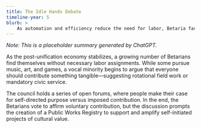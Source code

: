 ```yaml
---
title: The Idle Hands Debate
timeline-year: 5
blurb: >
    As automation and efficiency reduce the need for labor, Betaria faces a new question: what role should work play in a society where everyone's basic needs are met? Public forums explore how to value caretaking, art, research, and play.
---
```


*Note: This is a placeholder summary generated by ChatGPT.*

As the post-unification economy stabilizes, a growing number of Betarians find themselves without necessary labor assignments. While some pursue music, art, and games, a vocal minority begins to argue that everyone should contribute something tangible—suggesting rotational field work or mandatory civic service.

The council holds a series of open forums, where people make their case for self-directed purpose versus imposed contribution. In the end, the Betarians vote to affirm voluntary contribution, but the discussion prompts the creation of a Public Works Registry to support and amplify self-initiated projects of cultural value.
